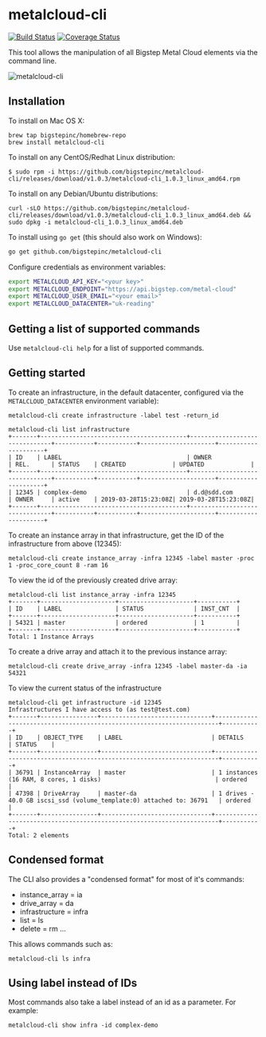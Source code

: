 # metalcloud-cli

[![Build Status](https://travis-ci.org/bigstepinc/metalcloud-cli.svg?branch=master)](https://travis-ci.org/bigstepinc/metalcloud-cli)
[![Coverage Status](https://coveralls.io/repos/github/bigstepinc/metalcloud-cli/badge.svg?branch=master)](https://coveralls.io/github/bigstepinc/metalcloud-cli?branch=master)

This tool allows the manipulation of all Bigstep Metal Cloud elements via the command line.

![metalcloud-cli](https://bigstep.com/assets/images/blog/2019/metalcloud-cli-animated.gif)

## Installation

To install on Mac OS X:
```
brew tap bigstepinc/homebrew-repo
brew install metalcloud-cli
```

To install on any CentOS/Redhat Linux distribution:
```
$ sudo rpm -i https://github.com/bigstepinc/metalcloud-cli/releases/download/v1.0.3/metalcloud-cli_1.0.3_linux_amd64.rpm
```

To install on any Debian/Ubuntu distributions:
```
curl -sLO https://github.com/bigstepinc/metalcloud-cli/releases/download/v1.0.3/metalcloud-cli_1.0.3_linux_amd64.deb && sudo dpkg -i metalcloud-cli_1.0.3_linux_amd64.deb
```

To install using `go get` (this should also work on Windows):
```bash
go get github.com/bigstepinc/metalcloud-cli
```

Configure credentials as environment variables:
```bash
export METALCLOUD_API_KEY="<your key>"
export METALCLOUD_ENDPOINT="https://api.bigstep.com/metal-cloud"
export METALCLOUD_USER_EMAIL="<your email>"
export METALCLOUD_DATACENTER="uk-reading"
```

## Getting a list of supported commands

Use `metalcloud-cli help` for a list of supported commands.


## Getting started

To create an infrastructure, in the default datacenter, configured via the `METALCLOUD_DATACENTER` environment variable):
```
metalcloud-cli create infrastructure -label test -return_id
```

```
metalcloud-cli list infrastructure 
+-------+-----------------------------------------+-------------------------------+-----------+-----------+---------------------+---------------------+
| ID    | LABEL                                   | OWNER                         | REL.      | STATUS    | CREATED             | UPDATED             |
+-------+-----------------------------------------+-------------------------------+-----------+-----------+---------------------+---------------------+
| 12345 | complex-demo                            | d.d@sdd.com                   | OWNER     | active    | 2019-03-28T15:23:08Z| 2019-03-28T15:23:08Z|
+-------+-----------------------------------------+-------------------------------+-----------+-----------+---------------------+---------------------+
```

To create an instance array in that infrastructure, get the ID of the infrastructure from above (12345):

```
metalcloud-cli create instance_array -infra 12345 -label master -proc 1 -proc_core_count 8 -ram 16
```

To view the id of the previously created drive array:

```
metalcloud-cli list instance_array -infra 12345
+-------+---------------------+---------------------+-----------+
| ID    | LABEL               | STATUS              | INST_CNT  |
+-------+---------------------+---------------------+-----------+
| 54321 | master              | ordered             | 1         |
+-------+---------------------+---------------------+-----------+
Total: 1 Instance Arrays
```

To create a drive array and attach it to the previous instance array:

```
metalcloud-cli create drive_array -infra 12345 -label master-da -ia 54321
```

To view the current status of the infrastructure

```
metalcloud-cli get infrastructure -id 12345
Infrastructures I have access to (as test@test.com)
+-------+----------------+-------------------------------+-----------------------------------------------------------------------+-----------+
| ID    | OBJECT_TYPE    | LABEL                         | DETAILS                                                               | STATUS    |
+-------+----------------+-------------------------------+-----------------------------------------------------------------------+-----------+
| 36791 | InstanceArray  | master                        | 1 instances (16 RAM, 8 cores, 1 disks)                                | ordered   |
| 47398 | DriveArray     | master-da                     | 1 drives - 40.0 GB iscsi_ssd (volume_template:0) attached to: 36791   | ordered   |
+-------+----------------+-------------------------------+-----------------------------------------------------------------------+-----------+
Total: 2 elements
```

## Condensed format

The CLI also provides a "condensed format" for most of it's commands:
* instance_array = ia
* drive_array = da
* infrastructure = infra
* list = ls
* delete = rm
...

This allows commands such as:
```
metalcloud-cli ls infra
```

## Using label instead of IDs

Most commands also take a label instead of an id as a parameter. For example:
```
metalcloud-cli show infra -id complex-demo
```